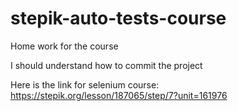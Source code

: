 # stepik-auto-tests-course
Home work for the course

I should understand how to commit the project

Here is the link for selenium course: 
https://stepik.org/lesson/187065/step/7?unit=161976
